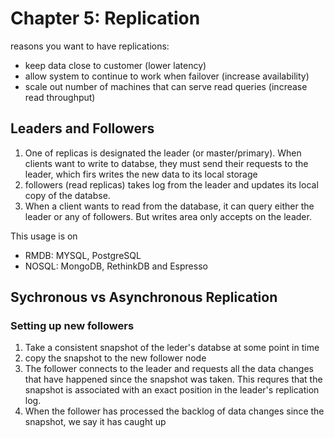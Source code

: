 # Chapter 5: Replication

reasons you want to have replications:

- keep data close to customer (lower latency)
- allow system to continue to work when failover (increase availability)
- scale out number of machines that can serve read queries (increase read throughput)

## Leaders and Followers

1. One of replicas is designated the leader (or master/primary). When clients want to write to databse, they must send their requests to the leader, which firs writes the new data to its local storage
2. followers (read replicas) takes log from the leader and updates its local copy of the databse.
3. When a client wants to read from the database, it can query either the leader or any of followers. But writes area only accepts on the leader.

This usage is on

- RMDB: MYSQL, PostgreSQL
- NOSQL: MongoDB, RethinkDB and Espresso

## Sychronous vs Asynchronous Replication

### Setting up new followers

1. Take a consistent snapshot of the leder's databse at some point in time
2. copy the snapshot to the new follower node
3. The follower connects to the leader and requests all the data changes that have happened since the snapshot was taken. This requres that the snapshot is associated with an exact position in the leader's replication log.
4. When the follower has processed the backlog of data changes since the snapshot, we say it has caught up
